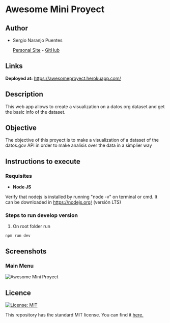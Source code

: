 # Awesome Mini Proyect
## Author
- Sergio Naranjo Puentes

  [Personal Site](https://snaranjop1.github.io) - [GitHub](https://github.com/snaranjop1)

## Links

**Deployed at:** https://awesomeproyect.herokuapp.com/

## Description
This web app allows to create a visualization on a datos.org dataset and get the basic info of the dataset.

## Objective
The objective of this proyect is to make a visualization of a dataset of the datos.gov API in order to make analisis over the data in a simplier way

## Instructions to execute

### Requisites

- **Node JS**

Verify that nodejs is installed by running "node -v" on terminal or cmd. It can be downloaded in https://nodejs.org/ (versión LTS)

### Steps to run develop version

1. On root folder run
```
npm run dev
```

## Screenshots

### Main Menu

![Awesome Mini Proyect ]()

## Licence
[![License: MIT](https://img.shields.io/badge/License-MIT-yellow.svg)](https://opensource.org/licenses/MIT)

This repository has the standard MIT license. You can find it [here.](https://github.com/snaranjop1/awesomeProyect/blob/master/LICENSE)

